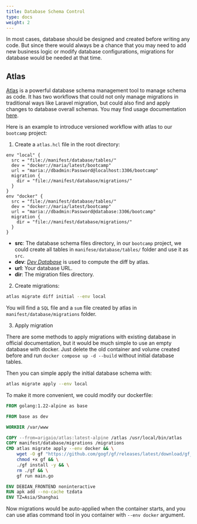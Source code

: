 ```yaml
---
title: Database Schema Control
type: docs
weight: 2
---
```


In most cases, database should be designed and created before writing any code. But since there would always be a chance that you may need to add new business logic or modify database configurations, migrations for database would be needed at that time.

## Atlas

[Atlas](https://github.com/ariga/atlas) is a powerful database schema management tool to manage schema as code. It has two workflows that could not only manage migrations in traditional ways like Laravel migration, but could also find and apply changes to database overall schemas. You may find usage documentation [here](https://atlasgo.io/getting-started). 

Here is an example to introduce versioned workflow with atlas to our `bootcamp` project:

1. Create a `atlas.hcl` file in the root directory:
```hcl {filename="atlas.hcl"}
env "local" {
  src = "file://manifest/database/tables/"
  dev = "docker://maria/latest/bootcamp"
  url = "maria://dbadmin:Password@localhost:3306/bootcamp"
  migration {
    dir = "file://manifest/database/migrations/"
  }
}
env "docker" {
  src = "file://manifest/database/tables/"
  dev = "docker://maria/latest/bootcamp"
  url = "maria://dbadmin:Password@database:3306/bootcamp"
  migration {
    dir = "file://manifest/database/migrations/"
  }
}
```
- **src**: The database schema files directory, in our `bootcamp` project, we could create all tables in `manifese/database/tables/` folder and use it as `src`.
- **dev**: [_Dev Database_](https://atlasgo.io/atlas-schema/sql) is used to compute the diff by atlas.
- **url**: Your database URL.
- **dir**: The migration files directory.

2. Create migrations:
```bash
atlas migrate diff initial --env local
```

You will find a `SQL` file and a `sum` file created by atlas in `manifest/database/migrations` folder.

3. Apply migration

There are some methods to apply migrations with existing database in official documentation, but it would be much simple to use an empty database with docker. Just delete the old container and volume created before and run `docker compose up -d --build` without initial database tables.

Then you can simple apply the initial database schema with:
```bash
atlas migrate apply --env local
```

To make it more convenient, we could modify our dockerfile:
```dockerfile {filename="Dockerfile"}
FROM golang:1.22-alpine as base

FROM base as dev

WORKDIR /var/www

COPY --from=arigaio/atlas:latest-alpine /atlas /usr/local/bin/atlas
COPY manifest/database/migrations /migrations
CMD atlas migrate apply --env docker && \
    wget -O gf "https://github.com/gogf/gf/releases/latest/download/gf_$(go env GOOS)_$(go env GOARCH)" && \
    chmod +x gf && \
    ./gf install -y && \
    rm ./gf && \
    gf run main.go

ENV DEBIAN_FRONTEND noninteractive
RUN apk add --no-cache tzdata
ENV TZ=Asia/Shanghai
```

Now migrations would be auto-applied when the container starts, and you can use atlas command tool in you container with `--env docker` argument.